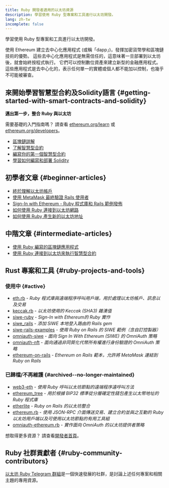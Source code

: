 ```yaml
---
title: Ruby 開發者適用的以太坊資源
description: 學習使用 Ruby 型專案和工具進行以太坊開發。
lang: zh-tw
incomplete: false
---
```


<FeaturedText>學習使用 Ruby 型專案和工具進行以太坊開發。</FeaturedText>

使用 Ethereum 建立去中心化應用程式 (或稱「dapp」)，發揮加密貨幣學和區塊鏈技術的優勢。 這些去中心化應用程式是無需信任的，這意味著一旦部署到以太坊後，就會始終按程式執行。 它們可以控制數位資產來建立新型的金融應用程式。 這些應用程式是去中心化的，表示任何單一的實體或個人都不能加以控制，也幾乎不可能被審查。

## 來開始學習智慧型合約及Solidity語言 {#getting-started-with-smart-contracts-and-solidity}

**邁出第一步，整合 Ruby 與以太坊**

需要基礎的入門指南嗎？ 請查看 [ethereum.org/learn](/learn/) 或 [ethereum.org/developers](/developers/)。

- [區塊鏈詳解](https://kauri.io/article/d55684513211466da7f8cc03987607d5/blockchain-explained)
- [了解智慧型合約](https://kauri.io/article/e4f66c6079e74a4a9b532148d3158188/ethereum-101-part-5-the-smart-contract)
- [編寫你的第一個智慧型合約](https://kauri.io/article/124b7db1d0cf4f47b414f8b13c9d66e2/remix-ide-your-first-smart-contract)
- [學習如何編寫和部署 Solidity](https://kauri.io/article/973c5f54c4434bb1b0160cff8c695369/understanding-smart-contract-compilation-and-deployment)

## 初學者文章 {#beginner-articles}

- [終於理解以太坊帳戶](https://dev.to/q9/finally-understanding-ethereum-accounts-1kpe)
- [使用 MetaMask 最終驗證 Rails 使用者](https://dev.to/q9/finally-authenticating-rails-users-with-metamask-3fj)
- [Sign-In with Ethereum - Ruby 程式庫和 Rails 範例發佈](https://blog.spruceid.com/sign-in-with-ethereum-ruby-library-release-and-rails-examples/)
- [如何使用 Ruby 連接到以太坊網路](https://www.quicknode.com/guides/web3-sdks/how-to-connect-to-the-ethereum-network-using-ruby)
- [如何使用 Ruby 產生新的以太坊地址](https://www.quicknode.com/guides/web3-sdks/how-to-generate-a-new-ethereum-address-in-ruby)

## 中階文章 {#intermediate-articles}

- [使用 Ruby 編寫的區塊鏈應用程式](https://www.nopio.com/blog/blockchain-app-ruby/)
- [使用 Ruby 連接到以太坊來執行智慧型合約](https://titanwolf.org/Network/Articles/Article?AID=87285822-9b25-49d5-ba2a-7ad95fff7ef9)

## Rust 專案和工具 {#ruby-projects-and-tools}

### 使用中 {#active}

- [eth.rb](https://github.com/q9f/eth.rb) - _Ruby 程式庫與遠端程序呼叫用戶端，用於處理以太坊帳戶、訊息以及交易_
- [keccak.rb](https://github.com/q9f/keccak.rb) - _以太坊使用的 Keccak (SHA3) 雜湊值_
- [siwe-ruby](https://github.com/signinwithethereum/siwe-ruby) - _Sign-In with Ethereum的 Ruby 實作_
- [siwe_rails](https://github.com/signinwithethereum/siwe_rails) - _添加 SIWE 本地登入路由的 Rails gem_
- [siwe-rails-examples](https://github.com/signinwithethereum/siwe-rails-examples) - _使用 Ruby on Rails 的 SIWE 範例（含自訂控製器）_
- [omniauth-siwe](https://github.com/signinwithethereum/omniauth-siwe) - _面向 Sign In With Ethereum (SIWE) 的 OmniAuth 策略_
- [omniauth-nft](https://github.com/valthon/omniauth-nft) - _面向通過非同質化代幣所有權進行身份驗證的 OmniAuth 策略_
- [ethereum-on-rails](https://github.com/q9f/ethereum-on-rails) - _Ethereum on Rails 範本，允許將 MetaMask 連結到 Ruby on Rails_

### 已歸檔/不再維護 {#archived--no-longer-maintained}

- [web3-eth](https://github.com/spikewilliams/vtada-ethereum) - _使用 Ruby 呼叫以太坊節點的遠端程序遠呼叫方法_
- [ethereum_tree](https://github.com/longhoangwkm/ethereum_tree) - _用於根據 BIP32 標準從分層確定性錢包產生以太幣地址的 Ruby 程式庫_
- [etherlite](https://github.com/budacom/etherlite) - _Ruby on Rails 的以太坊整合_
- [ethereum.rb](https://github.com/EthWorks/ethereum.rb) - _使用 JSON-RPC 介面傳送交易、建立合約並與之互動的 Ruby 以太坊用戶端以及可使用以太坊節點的有用工具組_
- [omniauth-ethereum.rb](https://github.com/q9f/omniauth-ethereum.rb) - _實作面向 OmniAuth 的以太坊提供者策略_

想取得更多資源？ 請查看[開發者首頁](/developers/)。

## Ruby 社群貢獻者 {#ruby-community-contributors}

[以太坊 Ruby Telegram 群組](https://t.me/ruby_eth)是一個快速發展的社群，是討論上述任何專案和相關主題的專用資源。

